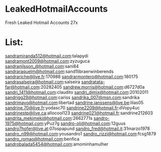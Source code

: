 # LeakedHotmailAccounts
Fresh Leaked Hotmail Accounts 27x

# List:
sandramiranda512@hotmail.com:talapydi
sandramont2009@hotmail.com:zyzuguca
sandranilsson_@hotmail.com:sani84
sandraraquelm@hotmail.com:sand1libraerwinberends
sandrariche@live.fr:170988
sandrarmontero@hotmail.com:180175
sandrasalseira@hotmail.com:salseira
sandratata-far@hotmail.com:20282405
sandrew.morris@hotmail.com:d6727d0a
sandri_1411@hotmail.com:claudito
sandri_djmix@hotmail.com:20102011
sandrigg29@hotmail.com:cariss
sandrika_007@msn.com:sandrika
sandrimayo@hotmail.com:libertad
sandrine.janssens@live.be:lilas05
sandrine.70@live.fr:yodasc70
sandrine2209@hotmail.fr:dVopy4uc
sandrinestp@live.ca:allocool123
sandrine021@hotmail.fr:sandrine212603
sandrita_mekimeki@hotmail.com:2662771s
sandro-1975@hotmail.com:yPuz7g
sandro-oli@hotmail.com:12guus
sandro7hofer@live.at:07ospapund
sandro_fred@hotmail.it:31marzo1978
sandro_n99@hotmail.com:yousandro1
sandro_rizzi@hotmail.com:fcsg1879
sandro_romao@hotmail.com:benfica
sandrobalada5454@hotmail.com:amominhamulher
